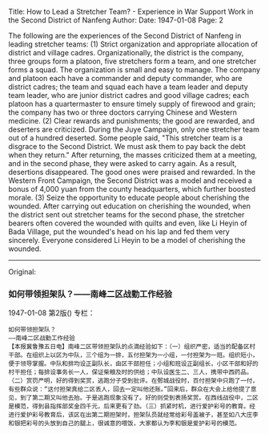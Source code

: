 Title: How to Lead a Stretcher Team? - Experience in War Support Work in the Second District of Nanfeng
Author:
Date: 1947-01-08
Page: 2

The following are the experiences of the Second District of Nanfeng in leading stretcher teams: (1) Strict organization and appropriate allocation of district and village cadres. Organizationally, the district is the company, three groups form a platoon, five stretchers form a team, and one stretcher forms a squad. The organization is small and easy to manage. The company and platoon each have a commander and deputy commander, who are district cadres; the team and squad each have a team leader and deputy team leader, who are junior district cadres and good village cadres; each platoon has a quartermaster to ensure timely supply of firewood and grain; the company has two or three doctors carrying Chinese and Western medicine. (2) Clear rewards and punishments; the good are rewarded, and deserters are criticized. During the Juye Campaign, only one stretcher team out of a hundred deserted. Some people said, "This stretcher team is a disgrace to the Second District. We must ask them to pay back the debt when they return." After returning, the masses criticized them at a meeting, and in the second phase, they were asked to carry again. As a result, desertions disappeared. The good ones were praised and rewarded. In the Western Front Campaign, the Second District was a model and received a bonus of 4,000 yuan from the county headquarters, which further boosted morale. (3) Seize the opportunity to educate people about cherishing the wounded. After carrying out education on cherishing the wounded, when the district sent out stretcher teams for the second phase, the stretcher bearers often covered the wounded with quilts and even, like Li Heyin of Bada Village, put the wounded's head on his lap and fed them very sincerely. Everyone considered Li Heyin to be a model of cherishing the wounded.



<hr /> 

Original: 


### 如何带领担架队？——南峰二区战勤工作经验

1947-01-08
第2版()
专栏：

    如何带领担架队？
    ——南峰二区战勤工作经验
    【本报冀鲁豫五日电】南峰二区带领担架队的点滴经验如下：（一）组织严密，适当的配备区村干部。在组织上以区为中队，三个组为一排，五付担架为一小组，一付担架为一班。组织短小，便于领导掌握。中队和排均设正副队长，由区干部担任；小组和班设正副组长，小区干部和好的村干担任；每排设事务长一人，保证柴粮及时的供给；中队设医生二、三人，携带中西药品。（二）赏罚严明，好的得到奖赏，逃跑分子受到批评。在鄄城战役时，百付担架中只跑了一付，有些群众说：“这付担架真给二区丢人，回去一定叫他还账。”回来后，群众在大会上给他提了意见，到了第二期又叫他去抬。于是逃跑现象没有了。好的则受到表扬奖赏。在西线战役中，二区是模范，得到县指挥部奖金四千元，后来更有了劲。（三）抓紧时机，进行爱护彩号的教育。经进行爱护彩号教育后，该区在出第二期担架时，担架队员就经常给彩号盖被子，甚至如八大庄李和银把彩号的头放到自己的腿上，很诚意的喂饭，大家都认为李和银是爱护彩号的模范。
